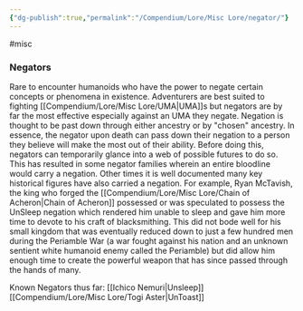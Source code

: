 ```yaml
---
{"dg-publish":true,"permalink":"/Compendium/Lore/Misc Lore/negator/"}
---
```


#misc 
### Negators
Rare to encounter humanoids who have the power to negate certain concepts or phenomena in existence. Adventurers are best suited to fighting [[Compendium/Lore/Misc Lore/UMA\|UMA]]s but negators are by far the most effective especially against an UMA they negate. Negation is thought to be past down through either ancestry or by "chosen" ancestry. In essence, the negator upon death can pass down their negation to a person they believe will make the most out of their ability. Before doing this, negators can temporarily glance into a web of possible futures to do so. This has resulted in some negator families wherein an entire bloodline would carry a negation. Other times it is well documented many key historical figures have also carried a negation. For example, Ryan McTavish, the king who forged the [[Compendium/Lore/Misc Lore/Chain of Acheron\|Chain of Acheron]] possessed or was speculated to possess the UnSleep negation which rendered him unable to sleep and gave him more time to devote to his craft of blacksmithing. This did not bode well for his small kingdom that was eventually reduced down to just a few hundred men during the Periamble War (a war fought against his nation and an unknown sentient white humanoid enemy called the Periamble) but did allow him enough time to create the powerful weapon that has since passed through the hands of many.  

Known Negators thus far:
[[Ichico Nemuri\|Unsleep]]
[[Compendium/Lore/Misc Lore/Togi Aster\|UnToast]]
